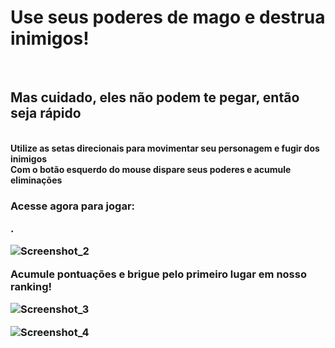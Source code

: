 <h1>Use seus poderes de mago e destrua inimigos!</h1><br>
<h2>Mas cuidado, eles não podem te pegar, então seja rápido</h2><br>
<b>Utilize as setas direcionais para movimentar seu personagem e fugir dos inimigos</b><br>
<b>Com o botão esquerdo do mouse dispare seus poderes e acumule eliminações</b><br>
<h3>Acesse agora para jogar: <p><a href="[https://www.freecodecamp.org/](https://www.construct.net/en/free-online-games/wizards-game-62835/play)" target="_blank"></a>.</p>


![Screenshot_2](https://github.com/Rveiga20/projeto-construct-3/assets/164427466/8f55d931-8277-49aa-919a-1b20684860e9)

<b>Acumule pontuações e brigue pelo primeiro lugar em nosso ranking!</b>

![Screenshot_3](https://github.com/Rveiga20/projeto-construct-3/assets/164427466/9887428c-66da-4e2e-baee-793281ac0d8a)


![Screenshot_4](https://github.com/Rveiga20/projeto-construct-3/assets/164427466/ddce8a14-d008-4add-8f54-9f875e5e34ad)
